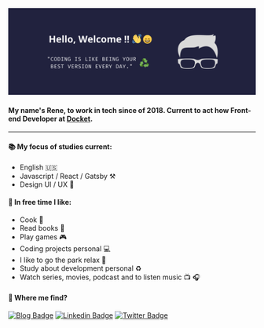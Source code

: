 <img src="background_profile.png">

#### My name's Rene, to work in tech since of 2018. Current to act how Front-end Developer at [Docket](https://docket.com.br).

<hr />

#### :books: My focus of studies current:

- English :us: 
- Javascript / React / Gatsby :hammer_and_pick:
- Design UI / UX :art:

#### :palm_tree: In free time I like:

- Cook :bread:
- Read books :book:
- Play games :video_game:
- Coding projects personal :computer:
- I like to go the park relax :deciduous_tree:
- Study about development personal :recycle:
- Watch series, movies, podcast and to listen music :tv: :headphones:

#### :triangular_flag_on_post: Where me find?
[![Blog Badge](https://img.shields.io/badge/Blog-renesena.com.br-black)](https://renesena.com.br/blog)
[![Linkedin Badge](https://img.shields.io/badge/-LinkedIn-blue?style=flat-square&logo=Linkedin&logoColor=white&link=https://br.linkedin.com/in/rene-sena)](https://br.linkedin.com/in/rene-sena)
[![Twitter Badge](https://img.shields.io/badge/-Twitter-1ca0f1?style=flat-square&labelColor=1ca0f1&logo=twitter&logoColor=white&link=https://twitter.com/sleeperU_U)](https://twitter.com/sleeperU_U)


<!--
**ReneSena/ReneSena** is a ✨ _special_ ✨ repository because its `README.md` (this file) appears on your GitHub profile.

Here are some ideas to get you started:

- 🔭 I’m currently working on ...
- 🌱 I’m currently learning ...
- 👯 I’m looking to collaborate on ...
- 🤔 I’m looking for help with ...
- 💬 Ask me about ...
- 📫 How to reach me: ...
- 😄 Pronouns: ...
- ⚡ Fun fact: ...
-->

